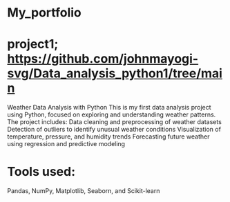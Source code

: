 # **My_portfolio**

# project1; https://github.com/johnmayogi-svg/Data_analysis_python1/tree/main
Weather Data Analysis with Python
This is my first data analysis project using Python, focused on exploring and understanding weather patterns.
The project includes:
Data cleaning and preprocessing of weather datasets
Detection of outliers to identify unusual weather conditions
Visualization of temperature, pressure, and humidity trends
Forecasting future weather using regression and predictive modeling
# Tools used: 
Pandas, NumPy, Matplotlib, Seaborn, and Scikit-learn
